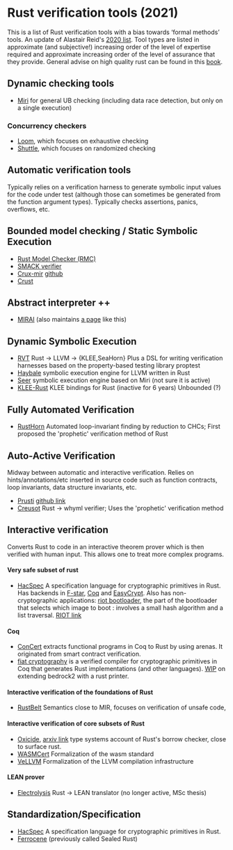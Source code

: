 # Rust verification tools (2021)
This is a list of Rust verification tools with a bias towards ‘formal methods’ tools. An update of Alastair Reid's [2020 list](https://alastairreid.github.io/rust-verification-tools/).
Tool types are listed in approximate (and subjective!) increasing order of the level of expertise required and approximate increasing order of the level of assurance that they provide. General advise on high quality rust can be found in this [book](https://highassurance.rs/).
 
## Dynamic checking tools

* [Miri](https://github.com/rust-lang/miri/) for general UB checking (including data race detection, but only on a single execution)

### Concurrency checkers
* [Loom](https://github.com/tokio-rs/loom), which focuses on exhaustive checking 
* [Shuttle](https://crates.io/crates/shuttle), which focuses on randomized checking 

## Automatic verification tools
Typically relies on a verification harness to generate symbolic input values for the code under test (although those can sometimes be generated from the function argument types). Typically checks assertions, panics, overflows, etc.

## Bounded model checking / Static Symbolic Execution
* [Rust Model Checker (RMC)](https://github.com/model-checking/rmc)
* [SMACK verifier](https://github.com/smackers/smack)
* [Crux-mir](https://crux.galois.com/) [github](https://github.com/GaloisInc/crucible/tree/master/crux-mir)
* [Crust](https://github.com/uwplse/crust)

## Abstract interpreter ++
* [MIRAI](https://github.com/facebookexperimental/MIRAI) (also maintains [a page](https://github.com/facebookexperimental/MIRAI/blob/main/documentation/FurtherReading.md) like this)

## Dynamic Symbolic Execution
* [RVT](https://project-oak.github.io/rust-verification-tools/)
Rust → LLVM → {KLEE,SeaHorn} 
Plus a DSL for writing verification harnesses based on the property-based testing library proptest
* [Haybale](https://github.com/PLSysSec/haybale)
symbolic execution engine for LLVM written in Rust
* [Seer](https://github.com/dwrensha/seer)
symbolic execution engine based on Miri (not sure it is active)
* [KLEE-Rust](https://github.com/jawline/klee-rust)
KLEE bindings for Rust (inactive for 6 years)
Unbounded (?)

## Fully Automated Verification
* [RustHorn](https://github.com/hopv/rust-horn) Automated loop-invariant finding by reduction to CHCs; First proposed the 'prophetic' verification method of Rust

## Auto-Active Verification
Midway between automatic and interactive verification. Relies on hints/annotations/etc inserted in source code such as function contracts, loop invariants, data structure invariants, etc.

* [Prusti](https://www.pm.inf.ethz.ch/research/prusti.html) [github link](https://viperproject.github.io/prusti-dev/)
* [Creusot](https://github.com/xldenis/creusot) Rust → whyml verifier; Uses the 'prophetic' verification method

## Interactive verification
Converts Rust to code in an interactive theorem prover which is then verified with human input.
This allows one to treat more complex programs.

#### Very safe subset of rust
* [HacSpec](https://github.com/hacspec/hacspec) A specification language for cryptographic primitives in Rust.
Has backends in [F-star](https://www.fstar-lang.org/), [Coq](https://coq.inria.fr/) and [EasyCrypt](https://www.easycrypt.info/).
Also has non-cryptographic applications: [riot bootloader](https://github.com/hacspec/hacspec/blob/master/examples/riot-bootloader/src/lib.rs), the part of the bootloader that selects which image to boot :  involves a small hash algorithm and a list traversal. [RIOT link](https://future-proof-iot.github.io/RIOT-fp/events)

#### Coq
* [ConCert](https://github.com/AU-COBRA/ConCert) extracts functional programs in Coq to Rust by using arenas. It originated from smart contract verification.
* [fiat cryptography](https://github.com/mit-plv/fiat-crypto) is a verified compiler for cryptographic primitives in Coq that generates Rust implementations (and other languages). [WIP](https://github.com/AU-COBRA/AUCurves/blob/main/src/Bedrock/ToRustString.v) on extending bedrock2 with a rust printer.
#### Interactive verification of the foundations of Rust
* [RustBelt](https://plv.mpi-sws.org/rustbelt/)
Semantics close to MIR, focuses on verification of unsafe code, 
#### Interactive verification of core subsets of Rust
* [Oxicide](https://github.com/aatxe/oxide), [arxiv link](https://arxiv.org/abs/1903.00982) type systems account of Rust's borrow checker, close to surface rust.
* [WASMCert](https://github.com/WasmCert/WasmCert-Coq) Formalization of the wasm standard
* [VeLLVM](https://github.com/vellvm/vellvm)  Formalization of the LLVM compilation infrastructure

#### LEAN prover

* [Electrolysis](https://github.com/Kha/electrolysis) Rust → LEAN translator (no longer active, MSc thesis)

## Standardization/Specification

* [HacSpec](https://github.com/hacspec/hacspec) A specification language for cryptographic primitives in Rust.
* [Ferrocene](https://ferrous-systems.com/blog/sealed-rust-the-pitch/) (previously called Sealed Rust)
